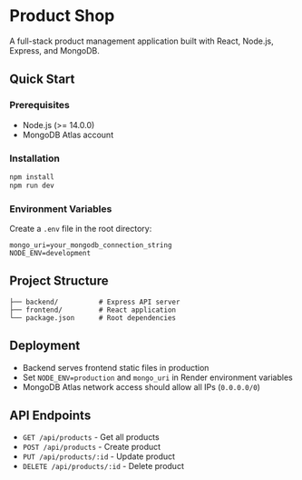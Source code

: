 # Product Shop

A full-stack product management application built with React, Node.js, Express, and MongoDB.

## Quick Start

### Prerequisites

- Node.js (>= 14.0.0)
- MongoDB Atlas account

### Installation

```bash
npm install
npm run dev
```

### Environment Variables

Create a `.env` file in the root directory:

```env
mongo_uri=your_mongodb_connection_string
NODE_ENV=development
```

## Project Structure

```text
├── backend/          # Express API server
├── frontend/         # React application
└── package.json      # Root dependencies
```

## Deployment

- Backend serves frontend static files in production
- Set `NODE_ENV=production` and `mongo_uri` in Render environment variables
- MongoDB Atlas network access should allow all IPs (`0.0.0.0/0`)

## API Endpoints

- `GET /api/products` - Get all products
- `POST /api/products` - Create product
- `PUT /api/products/:id` - Update product
- `DELETE /api/products/:id` - Delete product
